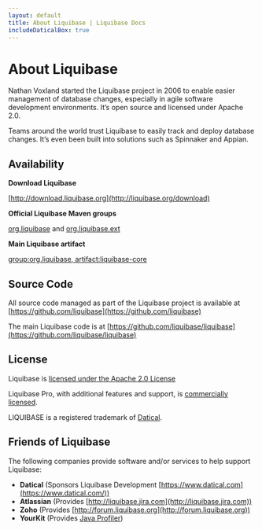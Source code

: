 ```yaml
---
layout: default
title: About Liquibase | Liquibase Docs
includeDaticalBox: true
---
```


# About Liquibase #
Nathan Voxland started the Liquibase project in 2006 to enable easier management of database changes, especially in agile software development environments. It’s open source and licensed under Apache 2.0.

Teams around the world trust Liquibase to easily track and deploy database changes. It’s even been built into solutions such as Spinnaker and Appian. 

## Availability ##

**Download Liquibase** 

[http://download.liquibase.org](http://liquibase.org/download)

**Official Liquibase Maven groups**

[org.liquibase](http://search.maven.org/#search%7Cga%7C1%7Cg%3A%22org.liquibase%22) and 
[org.liquibase.ext](http://search.maven.org/#search%7Cga%7C1%7Cg%3A%22org.liquibase.ext%22)

**Main Liquibase artifact**

[group:org.liquibase, artifact:liquibase-core](http://search.maven.org/#search%7Cga%7C1%7Ca%3A%22liquibase-core%22)

## Source Code ##

All source code managed as part of the Liquibase project is available at [https://github.com/liquibase](https://github.com/liquibase)

The main Liquibase code is at [https://github.com/liquibase/liquibase](https://github.com/liquibase/liquibase)

## License ##

Liquibase is [licensed under the Apache 2.0 License](https://github.com/liquibase/liquibase/blob/master/LICENSE.txt)

Liquibase Pro, with additional features and support, is [commercially licensed](https://support.liquibase.org/eula/).

LIQUIBASE is a registered trademark of [Datical](https://www.datical.com).

## Friends of Liquibase ##

The following companies provide software and/or services to help support Liquibase:

- **Datical** (Sponsors Liquibase Development [https://www.datical.com](https://www.datical.com/))
- **Atlassian** (Provides [http://liquibase.jira.com](http://liquibase.jira.com))
- **Zoho** (Provides [http://forum.liquibase.org](http://forum.liquibase.org))
- **YourKit** (Provides [Java Profiler](http://yourkit.com))
